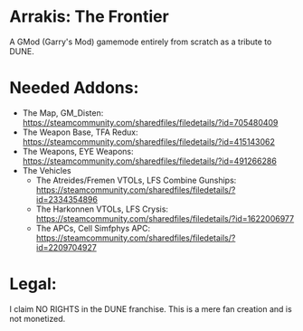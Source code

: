 # Arrakis: The Frontier
A GMod (Garry's Mod) gamemode entirely from scratch as a tribute to DUNE.
# Needed Addons:
- The Map, GM_Disten: https://steamcommunity.com/sharedfiles/filedetails/?id=705480409
- The Weapon Base, TFA Redux: https://steamcommunity.com/sharedfiles/filedetails/?id=415143062  
- The Weapons, EYE Weapons: https://steamcommunity.com/sharedfiles/filedetails/?id=491266286  
- The Vehicles
  - The Atreides/Fremen VTOLs, LFS Combine Gunships: https://steamcommunity.com/sharedfiles/filedetails/?id=2334354896
  - The Harkonnen VTOLs, LFS Crysis: https://steamcommunity.com/sharedfiles/filedetails/?id=1622006977
  - The APCs, Cell Simfphys APC: https://steamcommunity.com/sharedfiles/filedetails/?id=2209704927
# Legal:
I claim NO RIGHTS in the DUNE franchise. This is a mere fan creation and is not monetized.
